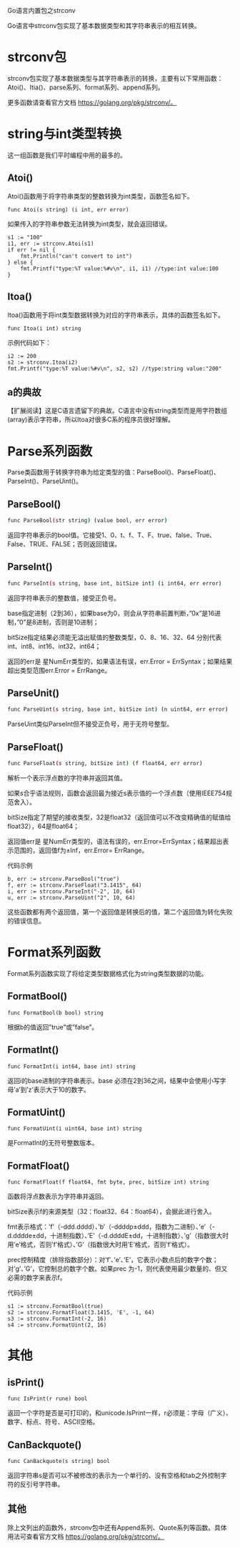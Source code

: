 
Go语言内置包之strconv

Go语言中strconv包实现了基本数据类型和其字符串表示的相互转换。


strconv包
================
strconv包实现了基本数据类型与其字符串表示的转换，主要有以下常用函数： Atoi()、Itia()、parse系列、format系列、append系列。

更多函数请查看官方文档 https://golang.org/pkg/strconv/。



string与int类型转换
================
这一组函数是我们平时编程中用的最多的。


Atoi()
----------------
Atoi()函数用于将字符串类型的整数转换为int类型，函数签名如下。
```golang
func Atoi(s string) (i int, err error)
```

如果传入的字符串参数无法转换为int类型，就会返回错误。
```golang
s1 := "100"
i1, err := strconv.Atoi(s1)
if err != nil {
	fmt.Println("can't convert to int")
} else {
	fmt.Printf("type:%T value:%#v\n", i1, i1) //type:int value:100
}
```


Itoa()
----------------
Itoa()函数用于将int类型数据转换为对应的字符串表示，具体的函数签名如下。
```golang
func Itoa(i int) string
```

示例代码如下：
```golang
i2 := 200
s2 := strconv.Itoa(i2)
fmt.Printf("type:%T value:%#v\n", s2, s2) //type:string value:"200"
```


a的典故
----------------
【扩展阅读】这是C语言遗留下的典故。C语言中没有string类型而是用字符数组(array)表示字符串，所以Itoa对很多C系的程序员很好理解。




Parse系列函数
================
Parse类函数用于转换字符串为给定类型的值：ParseBool()、ParseFloat()、ParseInt()、ParseUint()。

ParseBool()
----------------
```sh
func ParseBool(str string) (value bool, err error)
```
返回字符串表示的bool值。它接受1、0、t、f、T、F、true、false、True、False、TRUE、FALSE；否则返回错误。

ParseInt()
----------------
```sh
func ParseInt(s string, base int, bitSize int) (i int64, err error)
```
返回字符串表示的整数值，接受正负号。

base指定进制（2到36），如果base为0，则会从字符串前置判断，”0x”是16进制，”0”是8进制，否则是10进制；

bitSize指定结果必须能无溢出赋值的整数类型，0、8、16、32、64 分别代表 int、int8、int16、int32、int64；

返回的err是 星NumErr类型的，如果语法有误，err.Error = ErrSyntax；如果结果超出类型范围err.Error = ErrRange。


ParseUnit()
----------------
```sh
func ParseUint(s string, base int, bitSize int) (n uint64, err error)
```

ParseUint类似ParseInt但不接受正负号，用于无符号整型。


ParseFloat()
----------------
```sh
func ParseFloat(s string, bitSize int) (f float64, err error)
```
解析一个表示浮点数的字符串并返回其值。

如果s合乎语法规则，函数会返回最为接近s表示值的一个浮点数（使用IEEE754规范舍入）。

bitSize指定了期望的接收类型，32是float32（返回值可以不改变精确值的赋值给float32），64是float64；

返回值err是 星NumErr类型的，语法有误的，err.Error=ErrSyntax；结果超出表示范围的，返回值f为±Inf，err.Error= ErrRange。

代码示例
```golang
b, err := strconv.ParseBool("true")
f, err := strconv.ParseFloat("3.1415", 64)
i, err := strconv.ParseInt("-2", 10, 64)
u, err := strconv.ParseUint("2", 10, 64)
```
这些函数都有两个返回值，第一个返回值是转换后的值，第二个返回值为转化失败的错误信息。




Format系列函数
=================
Format系列函数实现了将给定类型数据格式化为string类型数据的功能。


FormatBool()
----------------
```golang
func FormatBool(b bool) string
```
根据b的值返回”true”或”false”。


FormatInt()
----------------
```golang
func FormatInt(i int64, base int) string
```
返回i的base进制的字符串表示。base 必须在2到36之间，结果中会使用小写字母’a’到’z’表示大于10的数字。


FormatUint()
----------------
```golang
func FormatUint(i uint64, base int) string
```
是FormatInt的无符号整数版本。


FormatFloat()
----------------
```golang
func FormatFloat(f float64, fmt byte, prec, bitSize int) string
```
函数将浮点数表示为字符串并返回。

bitSize表示f的来源类型（32：float32、64：float64），会据此进行舍入。

fmt表示格式：’f’（-ddd.dddd）、’b’（-ddddp±ddd，指数为二进制）、’e’（-d.dddde±dd，十进制指数）、’E’（-d.ddddE±dd，十进制指数）、’g’（指数很大时用’e’格式，否则’f’格式）、’G’（指数很大时用’E’格式，否则’f’格式）。

prec控制精度（排除指数部分）：对’f’、’e’、’E’，它表示小数点后的数字个数；对’g’、’G’，它控制总的数字个数。如果prec 为-1，则代表使用最少数量的、但又必需的数字来表示f。

代码示例
```golang
s1 := strconv.FormatBool(true)
s2 := strconv.FormatFloat(3.1415, 'E', -1, 64)
s3 := strconv.FormatInt(-2, 16)
s4 := strconv.FormatUint(2, 16)
```



其他
================

isPrint()
----------------
```golang
func IsPrint(r rune) bool
```
返回一个字符是否是可打印的，和unicode.IsPrint一样，r必须是：字母（广义）、数字、标点、符号、ASCII空格。

CanBackquote()
----------------
```golang
func CanBackquote(s string) bool
```
返回字符串s是否可以不被修改的表示为一个单行的、没有空格和tab之外控制字符的反引号字符串。

其他
----------------
除上文列出的函数外，strconv包中还有Append系列、Quote系列等函数。具体用法可查看官方文档 https://golang.org/pkg/strconv/。